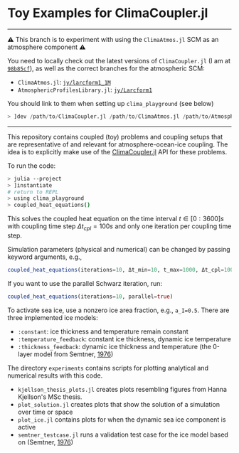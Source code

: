 # Toy Examples for ClimaCoupler.jl

---
⚠️ This branch is to experiment with using the `ClimaAtmos.jl` SCM as an atmosphere component ⚠️

You need to locally check out the latest versions of `ClimaCoupler.jl` (I am at [`98b85cf`](https://github.com/CliMA/ClimaCoupler.jl/commit/98b85cf082c7a0da9b5a52d3e807bd8210229298)), as well as the correct branches for the atmospheric SCM:
- `ClimaAtmos.jl`: [`jy/larcform1_1M`](https://github.com/CliMA/ClimaAtmos.jl/tree/jy/larcform1_1M)
- `AtmosphericProfilesLibrary.jl`: [`jy/Larcform1`](https://github.com/CliMA/AtmosphericProfilesLibrary.jl/tree/jy/Larcform1)

You should link to them when setting up `clima_playground` (see below)

```julia
> ]dev /path/to/ClimaCoupler.jl /path/to/ClimaAtmos.jl /path/to/AtmosphericProfilesLibrary.jl
```
---

This repository contains coupled (toy) problems and coupling setups that are representative of and relevant for atmosphere-ocean-ice coupling.
The idea is to explicitly make use of the [ClimaCoupler.jl](https://github.com/CliMA/ClimaCoupler.jl) API for these problems.

To run the code:
```bash
> julia --project
> ]instantiate
# return to REPL
> using clima_playground
> coupled_heat_equations()
```
This solves the coupled heat equation on the time interval $t\in[0:3600] s$ with coupling time step $\Delta t_{cpl}=100 s$ and only one iteration per coupling time step.

Simulation parameters (physical and numerical) can be changed by passing keyword arguments, e.g.,
```julia
coupled_heat_equations(iterations=10, Δt_min=10, t_max=1000, Δt_cpl=1000)
```

If you want to use the parallel Schwarz iteration, run:
```julia
coupled_heat_equations(iterations=10, parallel=true)
```

To activate sea ice, use a nonzero ice area fraction, e.g., `a_I=0.5`.
There are three implemented ice models:
- `:constant`: ice thickness and temperature remain constant
- `:temperature_feedback`: constant ice thickness, dynamic ice temperature
- `:thickness_feedback`: dynamic ice thickness and temperature (the 0-layer model from Semtner, [1976](https://doi.org/10.1175/1520-0485(1976)006<0379:AMFTTG>2.0.CO;2))

The directory `experiments` contains scripts for plotting analytical and numerical results with this code.
- `kjellson_thesis_plots.jl` creates plots resembling figures from Hanna Kjellson's MSc thesis. 
- `plot_solution.jl` creates plots that show the solution of a simulation over time or space
- `plot_ice.jl` contains plots for when the dynamic sea ice component is active
- `semtner_testcase.jl` runs a validation test case for the ice model based on (Semtner, [1976](https://doi.org/10.1175/1520-0485(1976)006<0379:AMFTTG>2.0.CO;2))
